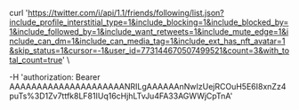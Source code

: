 curl 'https://twitter.com/i/api/1.1/friends/following/list.json?include_profile_interstitial_type=1&include_blocking=1&include_blocked_by=1&include_followed_by=1&include_want_retweets=1&include_mute_edge=1&include_can_dm=1&include_can_media_tag=1&include_ext_has_nft_avatar=1&skip_status=1&cursor=-1&user_id=773144670507499521&count=3&with_total_count=true' \

  -H 'authorization: Bearer AAAAAAAAAAAAAAAAAAAAANRILgAAAAAAnNwIzUejRCOuH5E6I8xnZz4puTs%3D1Zv7ttfk8LF81IUq16cHjhLTvJu4FA33AGWWjCpTnA'


	